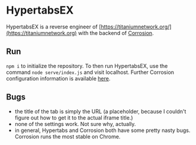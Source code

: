 # HypertabsEX
HypertabsEX is a reverse engineer of [https://titaniumnetwork.org/](https://titaniumnetwork.org) with the backend of [Corrosion](https://github.com/titaniumnetwork-dev/Corrosion).

## Run
`npm i` to initialize the repository. To then run HypertabsEX, use the command `node serve/index.js` and visit localhost. Further Corrosion configuration information is available [here](https://github.com/titaniumnetwork-dev/Corrosion).

## Bugs
 - the title of the tab is simply the URL (a placeholder, because I couldn't figure out how to get it to the actual iframe title.)
 - none of the settings work. Not sure why, actually.
 - in general, Hypertabs and Corrosion both have some pretty nasty bugs. Corrosion runs the most stable on Chrome.
